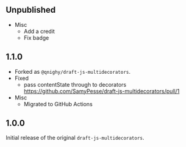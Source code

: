 ## Unpublished

- Misc
  - Add a credit
  - Fix badge

## 1.1.0

- Forked as `@qnighy/draft-js-multidecorators`.
- Fixed
  - pass contentState through to decorators https://github.com/SamyPesse/draft-js-multidecorators/pull/1
- Misc
  - Migrated to GitHub Actions

## 1.0.0

Initial release of the original `draft-js-multidecorators`.

